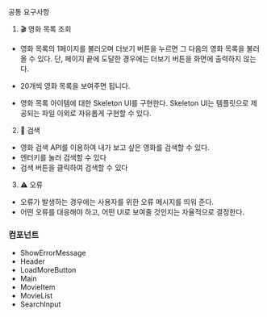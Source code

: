 공통 요구사항

1. 🎬 영화 목록 조회

- 영화 목록의 1페이지를 불러오며 더보기 버튼을 누르면 그 다음의 영화 목록을 불러 올 수 있다.
  단, 페이지 끝에 도달한 경우에는 더보기 버튼을 화면에 출력하지 않는다.

- 20개씩 영화 목록을 보여주면 됩니다.
- 영화 목록 아이템에 대한 Skeleton UI를 구현한다.
  Skeleton UI는 템플릿으로 제공되는 파일 이외로 자유롭게 구현할 수 있다.

2. 🔎 검색

- 영화 검색 API를 이용하여 내가 보고 싶은 영화를 검색할 수 있다.
- 엔터키를 눌러 검색할 수 있다
- 검색 버튼을 클릭하여 검색할 수 있다

3. ⚠️ 오류

- 오류가 발생하는 경우에는 사용자를 위한 오류 메시지를 띄워 준다.
- 어떤 오류를 대응해야 하고, 어떤 UI로 보여줄 것인지는 자율적으로 결정한다.

### 컴포넌트

- ShowErrorMessage
- Header
- LoadMoreButton
- Main
- MovieItem
- MovieList
- SearchInput
